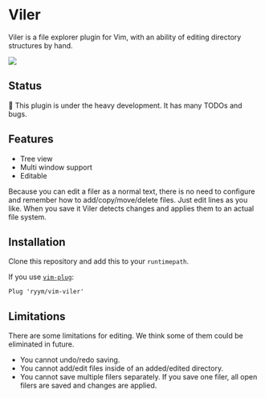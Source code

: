 # Viler

Viler is a file explorer plugin for Vim, with an ability of editing directory structures by hand.

![](docs/demo.gif)

## Status

🚧 This plugin is under the heavy development.
It has many TODOs and bugs.

## Features

- Tree view
- Multi window support
- Editable

Because you can edit a filer as a normal text, there is no need to configure and remember how to add/copy/move/delete files.
Just edit lines as you like. When you save it Viler detects changes and applies them to an actual file system. 

## Installation

Clone this repository and add this to your `runtimepath`.

If you use [`vim-plug`](https://github.com/junegunn/vim-plug):

```vim
Plug 'ryym/vim-viler'
```

## Limitations

There are some limitations for editing.
We think some of them could be eliminated in future.

- You cannot undo/redo saving.
- You cannot add/edit files inside of an added/edited directory.
- You cannot save multiple filers separately. If you save one filer, all open filers are saved and changes are applied.
